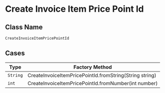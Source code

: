 
# Create Invoice Item Price Point Id

## Class Name

`CreateInvoiceItemPricePointId`

## Cases

| Type | Factory Method |
|  --- | --- |
| `String` | CreateInvoiceItemPricePointId.fromString(String string) |
| `int` | CreateInvoiceItemPricePointId.fromNumber(int number) |

